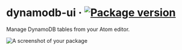 # dynamodb-ui &middot; [![Package version](https://img.shields.io/apm/v/dynamodb-ui.svg)](https://atom.io/packages/dynamodb-ui)

Manage DynamoDB tables from your Atom editor.  

![A screenshot of your package](https://raw.githubusercontent.com/awspilot/ractive-dynamodb-ui/master/demo/screenshot1.png)
